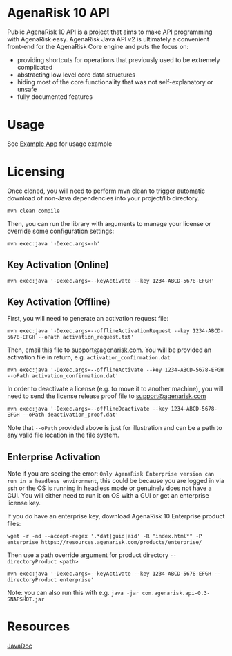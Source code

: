 # AgenaRisk 10 API
Public AgenaRisk 10 API is a project that aims to make API programming with AgenaRisk easy.
AgenaRisk Java API v2 is ultimately a convenient front-end for the AgenaRisk Core engine and puts the focus on:
- providing shortcuts for operations that previously used to be extremely complicated
- abstracting low level core data structures
- hiding most of the core functionality that was not self-explanatory or unsafe
- fully documented features

# Usage
See [Example App](https://github.com/AgenaRisk/api-example-app) for usage example

# Licensing
Once cloned, you will need to perform mvn clean to trigger automatic download of non-Java dependencies into your project/lib directory.
~~~~
mvn clean compile
~~~~

Then, you can run the library with arguments to manage your license or override some configuration settings:
~~~~
mvn exec:java '-Dexec.args=-h'
~~~~
## Key Activation (Online)
~~~~
mvn exec:java '-Dexec.args=--keyActivate --key 1234-ABCD-5678-EFGH'
~~~~
## Key Activation (Offline)
First, you will need to generate an activation request file:
~~~~
mvn exec:java '-Dexec.args=--offlineActivationRequest --key 1234-ABCD-5678-EFGH --oPath activation_request.txt'
~~~~
Then, email this file to support@agenarisk.com. You will be provided an activation file in return, e.g. `activation_confirmation.dat`
~~~~
mvn exec:java '-Dexec.args=--offlineActivate --key 1234-ABCD-5678-EFGH --oPath activation_confirmation.dat'
~~~~
In order to deactivate a license (e.g. to move it to another machine), you will need to send the license release proof file to support@agenarisk.com
~~~~
mvn exec:java '-Dexec.args=--offlineDeactivate --key 1234-ABCD-5678-EFGH --oPath deactivation_proof.dat'
~~~~
Note that `--oPath` provided above is just for illustration and can be a path to any valid file location in the file system.
## Enterprise Activation
Note if you are seeing the error: `Only AgenaRisk Enterprise version can run in a headless environment`, this could be because you are logged in via ssh or the OS is running in headless mode or genuinely does not have a GUI. You will either need to run it on OS with a GUI or get an enterprise license key.

If you do have an enterprise key, download AgenaRisk 10 Enterprise product files:
~~~~
wget -r -nd --accept-regex '.*dat|guid|aid' -R "index.html*" -P enterprise https://resources.agenarisk.com/products/enterprise/
~~~~

Then use a path override argument for product directory `--directoryProduct <path>`

~~~~
mvn exec:java '-Dexec.args=--keyActivate --key 1234-ABCD-5678-EFGH --directoryProduct enterprise'
~~~~

Note: you can also run this with e.g. `java -jar com.agenarisk.api-0.3-SNAPSHOT.jar`

# Resources
[JavaDoc](https://agenarisk.github.io/api/)
